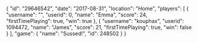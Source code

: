 {
  "id": "29646542",
  "date": "2017-08-31",
  "location": "Home",
  "players": [
    {
      "username": "",
      "userid": 0,
      "name": "Emma",
      "score": 24,
      "firstTimePlaying": true,
      "win": true
    },
    {
      "username": "kouphax",
      "userid": 1094472,
      "name": "James",
      "score": 21,
      "firstTimePlaying": true,
      "win": false
    }
  ],
  "game": {
    "name": "Sussed!",
    "id": 248502
  }
}
